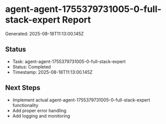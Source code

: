 # agent-agent-1755379731005-0-full-stack-expert Report

Generated: 2025-08-18T11:13:00.145Z

## Status
- Task: agent-agent-1755379731005-0-full-stack-expert
- Status: Completed
- Timestamp: 2025-08-18T11:13:00.145Z

## Next Steps
- Implement actual agent-agent-1755379731005-0-full-stack-expert functionality
- Add proper error handling
- Add logging and monitoring

